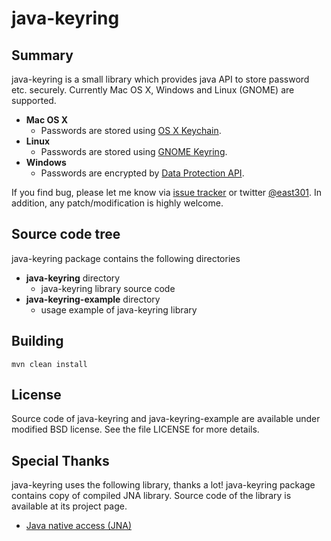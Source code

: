 java-keyring
=============

Summary
-------

java-keyring is a small library which provides java API to store password etc. securely.
Currently Mac OS X, Windows and Linux (GNOME) are supported.

* __Mac OS X__
    * Passwords are stored using [OS X Keychain](http://developer.apple.com/documentation/Security/).
* __Linux__
    * Passwords are stored using [GNOME Keyring](https://wiki.gnome.org/Projects/GnomeKeyring).
* __Windows__
    * Passwords are encrypted by [Data Protection API](http://msdn.microsoft.com/en-us/library/ms995355.aspx).

If you find bug, please let me know via [issue tracker](http://bitbucket.org/east301/java-keyring/issues)
or twitter [@east301](http://twitter.com/east301). In addition, any patch/modification is highly welcome.



Source code tree
----------------

java-keyring package contains the following directories

* __java-keyring__ directory
    * java-keyring library source code
* __java-keyring-example__ directory
    * usage example of java-keyring library

Building
--------

```
mvn clean install
```

License
-------

Source code of java-keyring and java-keyring-example are available under modified BSD license. 
See the file LICENSE for more details.


Special Thanks
--------------

java-keyring uses the following library, thanks a lot!
java-keyring package contains copy of compiled JNA library. 
Source code of the library is available at its project page.

* [Java native access (JNA)](https://github.com/twall/jna)
